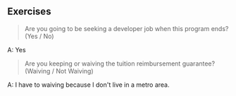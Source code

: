 ## Exercises


> Are you going to be seeking a developer job when this program ends? (Yes / No)

A: Yes

> Are you keeping or waiving the tuition reimbursement guarantee? (Waiving / Not Waiving)

A: I have to waiving because I don't live in a metro area.

